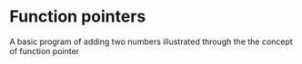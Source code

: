 # Function pointers

A basic program of adding two numbers 
illustrated through the the 
concept of function pointer 
